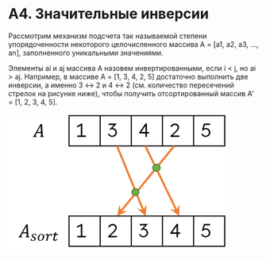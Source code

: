 # А4. Значительные инверсии

Рассмотрим механизм подсчета так называемой степени упорядоченности некоторого целочисленного массива A = [a1, a2, a3, ..., an], заполненного уникальными значениями.

Элементы ai и aj массива A назовем инвертированными, если i < j, но ai > aj. Например, в массиве A = [1, 3, 4, 2, 5]  достаточно выполнить две инверсии, а именно 3 ↔ 2 и 4 ↔ 2  (см. количество пересечений стрелок на рисунке ниже), чтобы получить отсортированный массив A' = [1, 2, 3, 4, 5].

![alt text](assets/image-2.png)

